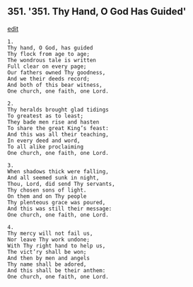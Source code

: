 
## 351.  '351. Thy Hand, O God Has Guided'
[edit](https://docs.google.com/document/d/189ZjQdtdZaya8Y_9XMO9Y_jgX%2D47nt16/edit?mode=html)






    1.
    Thy hand, O God, has guided
    Thy flock from age to age;
    The wondrous tale is written
    Full clear on every page;
    Our fathers owned Thy goodness,
    And we their deeds record;
    And both of this bear witness,
    One church, one faith, one Lord.

    2.
    Thy heralds brought glad tidings
    To greatest as to least;
    They bade men rise and hasten
    To share the great King’s feast:
    And this was all their teaching,
    In every deed and word,
    To all alike proclaiming
    One church, one faith, one Lord.

    3.
    When shadows thick were falling,
    And all seemed sunk in night,
    Thou, Lord, did send Thy servants,
    Thy chosen sons of light.
    On them and on Thy people
    Thy plenteous grace was poured,
    And this was still their message:
    One church, one faith, one Lord.

    4.
    Thy mercy will not fail us,
    Nor leave Thy work undone;
    With Thy right hand to help us,
    The vict’ry shall be won;
    And then by men and angels
    Thy name shall be adored,
    And this shall be their anthem:
    One church, one faith, one Lord.
